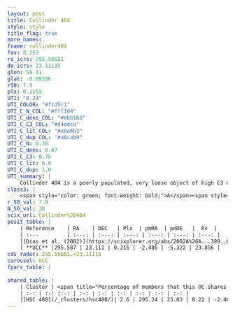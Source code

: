 ```yaml
---
layout: post
title: Collinder 404
style: style
title_flag: true
more_names: 
fname: collinder404
fov: 0.263
ra_icrs: 295.58681
de_icrs: 23.11115
glon: 59.11
glat: -0.08206
r50: 7.9
plx: 0.2159
UTI: "0.24"
UTI_COLOR: "#fcd5c1"
UTI_C_N_COL: "#fff1d4"
UTI_C_dens_COL: "#ebb1b3"
UTI_C_C3_COL: "#d4edca"
UTI_C_lit_COL: "#e0a6b3"
UTI_C_dup_COL: "#a6cab9"
UTI_C_N: 0.38
UTI_C_dens: 0.07
UTI_C_C3: 0.75
UTI_C_lit: 0.0
UTI_C_dup: 1.0
UTI_summary: |
    Collinder 404 is a poorly populated, very loose object of high C3 quality. It is rarely studied in the literature, with no articles listed in the last 23 years. This object shares a very small percentage of members with a later reported entry.
class3: |
    <span style="color: green; font-weight: bold;">A</span><span style="color: #FFC300; font-weight: bold;">B</span>
r_50_val: 7.9
N_50_val: 38
scix_url: Collinder%20404
posit_table: |
    | Reference    | RA    | DEC   | Plx  | pmRA  | pmDE   |  Rv  |
    | :---         | :---: | :---: | :---: | :---: | :---: | :---: |
    |[Dias et al. (2002)](https://scixplorer.org/abs/2002A%26A...389..871D) | 295.617 | 23.088 | -- | -- | -- | -- |
    | **UCC** |295.587 | 23.111 | 0.216 | -2.486 | -5.322 | 23.856 | 
cds_radec: 295.58681,+23.11115
carousel: UCC
fpars_table: |
    
shared_table: |
    | Cluster | <span title="Percentage of members that this OC shares with the ones listed">%</span>   | RA   | DEC   | Plx   | pmRA  | pmDE  | Rv | UTI |
    | :-: | :-: |:-: | :-: | :-: | :-: | :-: | :-: | :-: |
    |[HSC 480](/_clusters/hsc480/)| 2.6 | 295.24 | 23.03 | 0.22 | -2.46 | -5.35 | 68.78 |0.37 |
---
```


